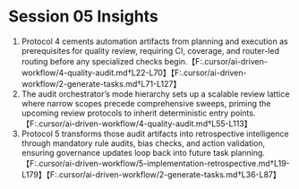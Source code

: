 # Session 05 Insights

1. Protocol 4 cements automation artifacts from planning and execution as prerequisites for quality review, requiring CI, coverage, and router-led routing before any specialized checks begin.【F:.cursor/ai-driven-workflow/4-quality-audit.md†L22-L70】【F:.cursor/ai-driven-workflow/2-generate-tasks.md†L71-L127】
2. The audit orchestrator’s mode hierarchy sets up a scalable review lattice where narrow scopes precede comprehensive sweeps, priming the upcoming review protocols to inherit deterministic entry points.【F:.cursor/ai-driven-workflow/4-quality-audit.md†L55-L113】
3. Protocol 5 transforms those audit artifacts into retrospective intelligence through mandatory rule audits, bias checks, and action validation, ensuring governance updates loop back into future task planning.【F:.cursor/ai-driven-workflow/5-implementation-retrospective.md†L19-L179】【F:.cursor/ai-driven-workflow/2-generate-tasks.md†L36-L87】
